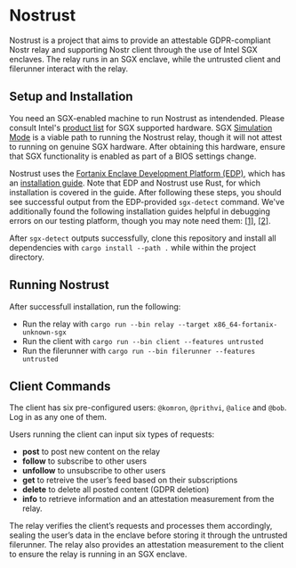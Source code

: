 # Nostrust

Nostrust is a project that aims to provide an attestable GDPR-compliant Nostr relay and supporting Nostr client through the use of Intel SGX enclaves. The relay runs in an SGX enclave, while the untrusted client and filerunner interact with the relay.

## Setup and Installation

You need an SGX-enabled machine to run Nostrust as intendended. Please consult Intel's [product list](https://www.intel.com/content/www/us/en/architecture-and-technology/software-guard-extensions-processors.html) for SGX supported hardware. SGX [Simulation Mode](https://www.intel.com/content/www/us/en/developer/articles/training/usage-of-simulation-mode-in-sgx-enhanced-application.html) is a viable path to running the Nostrust relay, though it will not attest to running on genuine SGX hardware. After obtaining this hardware, ensure that SGX functionality is enabled as part of a BIOS settings change.

Nostrust uses the [Fortanix Enclave Development Platform (EDP)](https://edp.fortanix.com/), which has an [installation guide](https://edp.fortanix.com/docs/installation/guide/). Note that EDP and Nostrust use Rust, for which installation is covered in the guide. After following these steps, you should see successful output from the EDP-provided `sgx-detect` command. We've additionally found the following installation guides helpful in debugging errors on our testing platform, though you may note need them: [[1]](https://docs.scrt.network/secret-network-documentation/infrastructure/running-a-node-validator/setting-up-a-node-validator/node-setup/install-sgx-1), [[2]](https://codentium.com/setting-up-intel-sgx/).

After `sgx-detect` outputs successfully, clone this repository and install all dependencies with `cargo install --path .` while within the project directory.

## Running Nostrust

After successfull installation, run the following:

- Run the relay with `cargo run --bin relay --target x86_64-fortanix-unknown-sgx`
- Run the client with `cargo run --bin client --features untrusted`
- Run the filerunner with `cargo run --bin filerunner --features untrusted`

## Client Commands

The client has six pre-configured users: `@komron`, `@prithvi`, `@alice` and `@bob`. Log in as any one of them.

Users running the client can input six types of requests:
- **post** to post new content on the relay
- **follow** to subscribe to other users
- **unfollow** to unsubscribe to other users
- **get** to retreive the user’s feed based on their subscriptions
- **delete** to delete all posted content (GDPR deletion)
- **info** to retrieve information and an attestation measurement from the relay.

The relay verifies the client’s requests and processes them accordingly, sealing the user’s data in the enclave before storing it through the untrusted filerunner. The relay also provides an attestation measurement to the client to ensure the relay is running in an SGX enclave.
